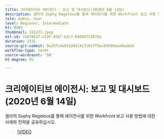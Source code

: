 ```yaml
---
title: 크리에이티브 에이전시 - 보고 및 대시보드(2020년 6월 14일)
description: 셀라의 Sophy Regelous를 통해 에이전시를 위한 Workfront 보고 사용 방법에 대한 사례와 전략을 공유하십시오.
role: Admin, User
level: Beginner, Intermediate
kt: 9992
thumbnail: 341221.jpeg
exl-id: 7a8f6637-c23f-454f-b3c7-8949475387ba
duration: 2331
source-git-commit: 9a297cda953d4414131657f9ac84580aea0eabeb
workflow-type: tm+mt
source-wordcount: '50'
ht-degree: 0%

---
```


# 크리에이티브 에이전시: 보고 및 대시보드(2020년 6월 14일)

셀라의 Sophy Regelous를 통해 에이전시를 위한 Workfront 보고 사용 방법에 대한 사례와 전략을 공유하십시오.

>[!VIDEO](https://video.tv.adobe.com/v/341221/?quality=12&learn=on)
